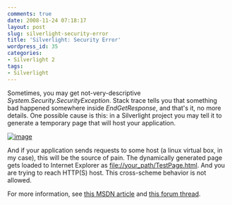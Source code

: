 ```yaml
---
comments: true
date: 2008-11-24 07:18:17
layout: post
slug: silverlight-security-error
title: 'Silverlight: Security Error'
wordpress_id: 35
categories:
- Silverlight 2
tags:
- Silverlight
---
```


Sometimes, you may get not-very-descriptive _System.Security.SecurityException_. Stack trace tells you that something bad happened somewhere inside _EndGetResponse_, and that's it, no more details. One possible cause is this: in a Silverlight project you may tell it to generate a temporary page that will host your application.

 

[![image](http://software.tulentsev.com/wp-content/uploads/2008/11/image-thumb.png)](http://software.tulentsev.com/wp-content/uploads/2008/11/image.png)

 

And if your application sends requests to some host (a linux virtual box, in my case), this will be the source of pain. The dynamically generated page gets loaded to Internet Explorer as [file://your_path/TestPage.html](file://your_path/TestPage.html). And you are trying to reach HTTP(S) host. This cross-scheme behavior is not allowed.

 

For more information, see [this MSDN article](http://msdn.microsoft.com/en-us/library/cc645032(VS.95).aspx) and [this forum thread](http://silverlight.net/forums/p/32198/101892.aspx).

